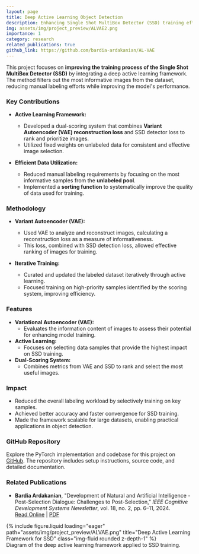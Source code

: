 ```yaml
---
layout: page
title: Deep Active Learning Object Detection
description: Enhancing Single Shot MultiBox Detector (SSD) training efficiency using deep active learning approaches.
img: assets/img/project_preview/ALVAE2.png
importance: 1
category: research
related_publications: true
github_link: https://github.com/bardia-ardakanian/AL-VAE
---
```


This project focuses on **improving the training process of the Single Shot MultiBox Detector (SSD)** by integrating a deep active learning framework. The method filters out the most informative images from the dataset, reducing manual labeling efforts while improving the model's performance.

### Key Contributions

- **Active Learning Framework:**
  - Developed a dual-scoring system that combines **Variant Autoencoder (VAE) reconstruction loss** and SSD detector loss to rank and prioritize images.
  - Utilized fixed weights on unlabeled data for consistent and effective image selection.

- **Efficient Data Utilization:**
  - Reduced manual labeling requirements by focusing on the most informative samples from the **unlabeled pool**.
  - Implemented a **sorting function** to systematically improve the quality of data used for training.

### Methodology

- **Variant Autoencoder (VAE):**
  - Used VAE to analyze and reconstruct images, calculating a reconstruction loss as a measure of informativeness.
  - This loss, combined with SSD detection loss, allowed effective ranking of images for training.

- **Iterative Training:**
  - Curated and updated the labeled dataset iteratively through active learning.
  - Focused training on high-priority samples identified by the scoring system, improving efficiency.

### Features

- **Variational Autoencoder (VAE):**
  - Evaluates the information content of images to assess their potential for enhancing model training.
- **Active Learning:**
  - Focuses on selecting data samples that provide the highest impact on SSD training.
- **Dual-Scoring System:**
  - Combines metrics from VAE and SSD to rank and select the most useful images.

### Impact

- Reduced the overall labeling workload by selectively training on key samples.
- Achieved better accuracy and faster convergence for SSD training.
- Made the framework scalable for large datasets, enabling practical applications in object detection.

### GitHub Repository

Explore the PyTorch implementation and codebase for this project on [GitHub](https://github.com/bardia-ardakanian/AL-VAE). The repository includes setup instructions, source code, and detailed documentation.

### Related Publications

- **Bardia Ardakanian**, "Development of Natural and Artificial Intelligence - Post-Selection Dialogue: Challenges to Post-Selection," *IEEE Cognitive Development Systems Newsletter*, vol. 18, no. 2, pp. 6–11, 2024.  
  [Read Online](https://www.cse.msu.edu/amdtc/amdnl/CDSNL-V18-N2.pdf#page=6) | [PDF](assets/pdf/CDSNL-V18-N2.pdf)

<div class="row">
    <div class="col-sm mt-3 mt-md-0">
        {% include figure.liquid loading="eager" path="assets/img/project_preview/ALVAE.png" title="Deep Active Learning Framework for SSD" class="img-fluid rounded z-depth-1" %}
    </div>
</div>
<div class="caption">
    Diagram of the deep active learning framework applied to SSD training.
</div>
